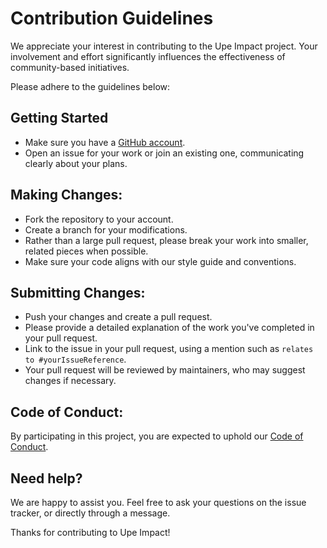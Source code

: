 # Contribution Guidelines

We appreciate your interest in contributing to the Upe Impact project. Your involvement and effort significantly influences the effectiveness of community-based initiatives.  

Please adhere to the guidelines below:

## Getting Started
- Make sure you have a [GitHub account](https://github.com/).
- Open an issue for your work or join an existing one, communicating clearly about your plans.

## Making Changes:
- Fork the repository to your account.
- Create a branch for your modifications. 
- Rather than a large pull request, please break your work into smaller, related pieces when possible.
- Make sure your code aligns with our style guide and conventions.

## Submitting Changes:
- Push your changes and create a pull request. 
- Please provide a detailed explanation of the work you've completed in your pull request.
- Link to the issue in your pull request, using a mention such as `relates to #yourIssueReference`.
- Your pull request will be reviewed by maintainers, who may suggest changes if necessary.

## Code of Conduct:
By participating in this project, you are expected to uphold our [Code of Conduct](CODE_OF_CONDUCT.md).

## Need help?
We are happy to assist you. Feel free to ask your questions on the issue tracker, or directly through a message.

Thanks for contributing to Upe Impact!